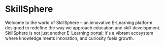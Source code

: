 # SkillSphere
Welcome to the world of SkillSphere – an innovative E-Learning platform designed to redefine the way we approach education and skill development. SkillSphere is not just another E-Learning portal; it's a vibrant ecosystem where knowledge meets innovation, and curiosity fuels growth.
